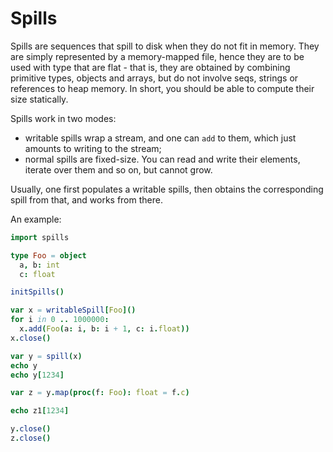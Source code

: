 # Spills

Spills are sequences that spill to disk when they do not fit in memory. They
are simply represented by a memory-mapped file, hence they are to be used with
type that are flat - that is, they are obtained by combining primitive types,
objects and arrays, but do not involve seqs, strings or references to heap
memory. In short, you should be able to compute their size statically.

Spills work in two modes:

* writable spills wrap a stream, and one can `add` to them, which just amounts
  to writing to the stream;
* normal spills are fixed-size. You can read and write their elements, iterate
  over them and so on, but cannot grow.

Usually, one first populates a writable spills, then obtains the corresponding
spill from that, and works from there.

An example:

```nim
import spills

type Foo = object
  a, b: int
  c: float

initSpills()

var x = writableSpill[Foo]()
for i in 0 .. 1000000:
  x.add(Foo(a: i, b: i + 1, c: i.float))
x.close()

var y = spill(x)
echo y
echo y[1234]

var z = y.map(proc(f: Foo): float = f.c)

echo z1[1234]

y.close()
z.close()
```